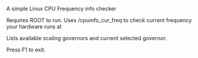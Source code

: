 A simple Linux CPU Frequency info checker

Requires ROOT to run.
Uses /cpuinfo_cur_freq to check current frequency your hardware runs at

Lists available scaling governors and current selected governor.


Press F1 to exit.
